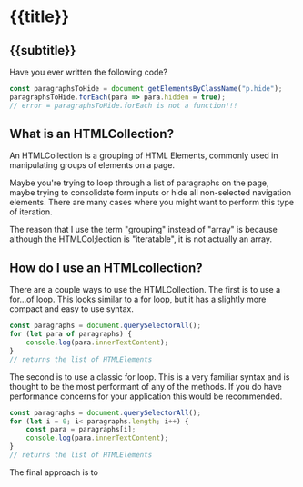 

# {{title}}
## {{subtitle}}

Have you ever written the following code?

```js
const paragraphsToHide = document.getElementsByClassName("p.hide");
paragraphsToHide.forEach(para => para.hidden = true);
// error = paragraphsToHide.forEach is not a function!!!

```

## What is an HTMLCollection?

An HTMLCollection  is a grouping of HTML Elements, commonly used in manipulating groups of elements on a page. 

Maybe you're trying to loop through a list of paragraphs on the page, maybe trying to consolidate form inputs or hide all non-selected navigation elements. There are many cases where you might want to perform this type of iteration. 

The reason that I use the term "grouping" instead of "array" is because although the HTMLCol;lection is "iteratable", it is not actually an array.

## How do I use an HTMLcollection?

There are a couple ways to use the HTMLCollection. The first is to use a for...of loop. This looks similar to a for loop, but it has a slightly more compact and easy to use syntax.

```js
const paragraphs = document.querySelectorAll();
for (let para of paragraphs) {
    console.log(para.innerTextContent);
}
// returns the list of HTMLElements

```

The second is to use a classic for loop. This is a very familiar syntax and is thought to be the most performant of any of the methods. If you do have performance concerns for your application this would be recommended. 


```js
const paragraphs = document.querySelectorAll();
for (let i = 0; i< paragraphs.length; i++) {
    const para = paragraphs[i];
    console.log(para.innerTextContent);
}
// returns the list of HTMLElements

```

The final approach is to 
